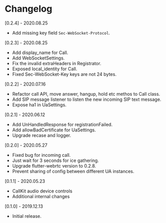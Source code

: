 # Changelog

[0.2.4] - 2020.08.25

* Add missing key field `Sec-WebSocket-Protocol`.

[0.2.3] - 2020.08.25

* Add display_name for Call.
* Add WebSocketSettings.
* Fix the invalid extraHeaders in Registrator.
* Exposed local_identity for Call.
* Fixed Sec-WebSocket-Key keys are not 24 bytes.

[0.2.2] - 2020.07.16

* Refactor call API, move answer, hangup, hold etc methos to Call class.
* Add SIP message listener to listen the new incoming SIP text message.
* Expose ha1 in UaSettings.

[0.2.1] - 2020.06.12

* Add UnHandledResponse for registrationFailed.
* Add allowBadCertificate for UaSettings.
* Upgrade recase and logger.

[0.2.0] - 2020.05.27

* Fixed bug for incoming call.
* Just wait for 3 seconds for ice gathering.
* Upgrade flutter-webrtc version to 0.2.8.
* Prevent sharing of config between different UA instances.

[0.1.1] - 2020.05.23

* CallKit audio device controls
* Additional internal changes

[0.1.0] - 2019.12.13

* Initial release.
